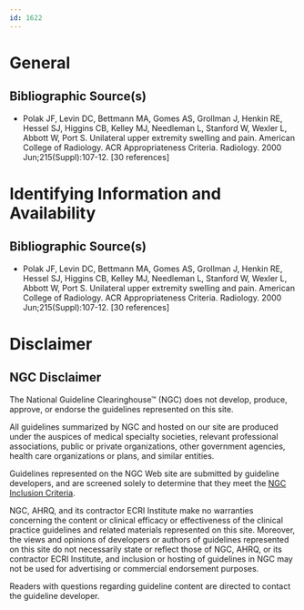 ```yaml
---
id: 1622
---
```


# General

## Bibliographic Source(s)

- Polak JF, Levin DC, Bettmann MA, Gomes AS, Grollman J, Henkin RE, Hessel SJ, Higgins CB, Kelley MJ, Needleman L, Stanford W, Wexler L, Abbott W, Port S. Unilateral upper extremity swelling and pain. American College of Radiology. ACR Appropriateness Criteria. Radiology. 2000 Jun;215(Suppl):107-12. [30 references]

# Identifying Information and Availability

## Bibliographic Source(s)

- Polak JF, Levin DC, Bettmann MA, Gomes AS, Grollman J, Henkin RE, Hessel SJ, Higgins CB, Kelley MJ, Needleman L, Stanford W, Wexler L, Abbott W, Port S. Unilateral upper extremity swelling and pain. American College of Radiology. ACR Appropriateness Criteria. Radiology. 2000 Jun;215(Suppl):107-12. [30 references]

# Disclaimer

## NGC Disclaimer

The National Guideline Clearinghouse™ (NGC) does not develop, produce, approve, or endorse the guidelines represented on this site.

All guidelines summarized by NGC and hosted on our site are produced under the auspices of medical specialty societies, relevant professional associations, public or private organizations, other government agencies, health care organizations or plans, and similar entities.

Guidelines represented on the NGC Web site are submitted by guideline developers, and are screened solely to determine that they meet the [NGC Inclusion Criteria](/help-and-about/summaries/inclusion-criteria).

NGC, AHRQ, and its contractor ECRI Institute make no warranties concerning the content or clinical efficacy or effectiveness of the clinical practice guidelines and related materials represented on this site. Moreover, the views and opinions of developers or authors of guidelines represented on this site do not necessarily state or reflect those of NGC, AHRQ, or its contractor ECRI Institute, and inclusion or hosting of guidelines in NGC may not be used for advertising or commercial endorsement purposes.

Readers with questions regarding guideline content are directed to contact the guideline developer.

